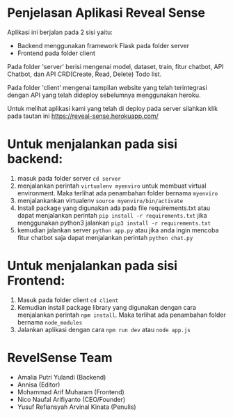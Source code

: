 # Penjelasan Aplikasi Reveal Sense

Aplikasi ini berjalan pada 2 sisi yaitu:

- Backend menggunakan framework Flask pada folder server
- Frontend pada folder client

Pada folder 'server' berisi mengenai model, dataset, train, fitur chatbot, API Chatbot, dan API CRD(Create, Read, Delete) Todo list.

Pada folder 'client' mengenai tampilan website yang telah terintegrasi dengan API yang telah dideploy sebelumnya menggunakan heroku.

Untuk melihat aplikasi kami yang telah di deploy pada server silahkan klik pada tautan ini https://reveal-sense.herokuapp.com/

# Untuk menjalankan pada sisi backend:

1. masuk pada folder server `cd server`
2. menjalankan perintah `virtualenv myenviro` untuk membuat virtual environment. Maka terlihat ada penambahan folder bernama `myenviro`
3. menjalankankan virtualenv `source myenviro/bin/activate`
4. Install package yang digunakan ada pada file requirements.txt atau dapat menjalankan perintah `pip install -r requirements.txt` jika menggunakan python3 jalankan `pip3 install -r requirements.txt`
5. kemudian jalankan server `python app.py` atau jika anda ingin mencoba fitur chatbot saja dapat menjalankan perintah `python chat.py`

# Untuk menjalankan pada sisi Frontend:

1. Masuk pada folder client `cd client`
2. Kemudian install package library yang digunakan dengan cara menjalankan perintah `npm install`. Maka terlihat ada penambahan folder bernama `node_modules`
3. Jalankan aplikasi dengan cara `npm run dev` atau `node app.js`

# RevelSense Team

- Amalia Putri Yulandi (Backend)
- Annisa (Editor)
- Mohammad Arif Muharam (Frontend)
- Nico Naufal Arifiyanto (CEO/Founder)
- Yusuf Refiansyah Arvinal Kinata (Penulis)
